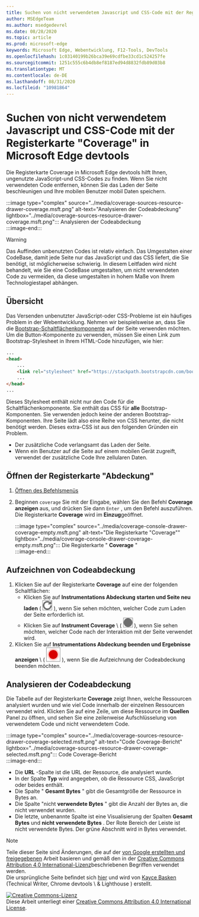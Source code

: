 ```yaml
---
title: Suchen von nicht verwendetem Javascript und CSS-Code mit der Registerkarte "Coverage" in Microsoft Edge devtools
author: MSEdgeTeam
ms.author: msedgedevrel
ms.date: 08/28/2020
ms.topic: article
ms.prod: microsoft-edge
keywords: Microsoft Edge, Webentwicklung, F12-Tools, DevTools
ms.openlocfilehash: 1c03140199b26bca39e69cdfbe33cd1c524257fe
ms.sourcegitcommit: 1251c555c6b4db8ef8187ed94d8832fdb89d03b8
ms.translationtype: MT
ms.contentlocale: de-DE
ms.lasthandoff: 08/31/2020
ms.locfileid: "10981864"
---
```

<!-- Copyright Kayce Basques 

   Licensed under the Apache License, Version 2.0 (the "License");
   you may not use this file except in compliance with the License.
   You may obtain a copy of the License at

       https://www.apache.org/licenses/LICENSE-2.0

   Unless required by applicable law or agreed to in writing, software
   distributed under the License is distributed on an "AS IS" BASIS,
   WITHOUT WARRANTIES OR CONDITIONS OF ANY KIND, either express or implied.
   See the License for the specific language governing permissions and
   limitations under the License.  -->





# Suchen von nicht verwendetem Javascript und CSS-Code mit der Registerkarte "Coverage" in Microsoft Edge devtools   



Die Registerkarte Coverage in Microsoft Edge devtools hilft Ihnen, ungenutzte JavaScript-und CSS-Codes zu finden.  Wenn Sie nicht verwendeten Code entfernen, können Sie das Laden der Seite beschleunigen und Ihre mobilen Benutzer mobil Daten speichern.  

:::image type="complex" source="../media/coverage-sources-resource-drawer-coverage.msft.png" alt-text="Analysieren der Codeabdeckung" lightbox="../media/coverage-sources-resource-drawer-coverage.msft.png":::
   Analysieren der Codeabdeckung  
:::image-end:::  

> [!WARNING]
> Das Auffinden unbenutzten Codes ist relativ einfach.  Das Umgestalten einer CodeBase, damit jede Seite nur das JavaScript und das CSS liefert, die Sie benötigt, ist möglicherweise schwierig.  In diesem Leitfaden wird nicht behandelt, wie Sie eine CodeBase umgestalten, um nicht verwendeten Code zu vermeiden, da diese umgestalten in hohem Maße von Ihrem Technologiestapel abhängen.  

## Übersicht   

Das Versenden unbenutzter JavaScript-oder CSS-Probleme ist ein häufiges Problem in der Webentwicklung.  Nehmen wir beispielsweise an, dass Sie die [Bootstrap-Schaltflächenkomponente][BootstrapButtons] auf der Seite verwenden möchten.  Um die Button-Komponente zu verwenden, müssen Sie einen Link zum Bootstrap-Stylesheet in Ihrem HTML-Code hinzufügen, wie hier:  

```html
...
<head>
    ...
    <link rel="stylesheet" href="https://stackpath.bootstrapcdn.com/bootstrap/4.3.1/css/bootstrap.min.css" integrity="sha384-ggOyR0iXCbMQv3Xipma34MD+dH/1fQ784/j6cY/iJTQUOhcWr7x9JvoRxT2MZw1T" crossorigin="anonymous">
    ...
</head>
...
```  

Dieses Stylesheet enthält nicht nur den Code für die Schaltflächenkomponente.  Sie enthält das CSS für **alle** Bootstrap-Komponenten.  Sie verwenden jedoch keine der anderen Bootstrap-Komponenten.  Ihre Seite lädt also eine Reihe von CSS herunter, die nicht benötigt werden.  Dieses extra-CSS ist aus den folgenden Gründen ein Problem.  

*   Der zusätzliche Code verlangsamt das Laden der Seite.  <!--See [Render-Blocking CSS][render].  -->  
*   Wenn ein Benutzer auf die Seite auf einem mobilen Gerät zugreift, verwendet der zusätzliche Code Ihre zellularen Daten.  
    
<!--[render]: /web/fundamentals/performance/critical-rendering-path/render-blocking-css  -->  

## Öffnen der Registerkarte "Abdeckung"   

1.  [Öffnen des Befehlsmenüs][DevToolsCommandMenu]  
1.  Beginnen `coverage` Sie mit der Eingabe, wählen Sie den Befehl **Coverage anzeigen** aus, und drücken Sie dann `Enter` , um den Befehl auszuführen.  Die Registerkarte **Coverage** wird im **Einzug**geöffnet.  

    :::image type="complex" source="../media/coverage-console-drawer-coverage-empty.msft.png" alt-text="Die Registerkarte "Coverage"" lightbox="../media/coverage-console-drawer-coverage-empty.msft.png":::
       Die Registerkarte " **Coverage** "  
    :::image-end:::  
    
## Aufzeichnen von Codeabdeckung   

1.  Klicken Sie auf der Registerkarte **Coverage** auf eine der folgenden Schaltflächen:  
    *   Klicken Sie auf **Instrumentations Abdeckung starten und Seite neu laden** ( ![ Start Instrumentation Coverage and Reload Page ][ImageReloadIcon] \), wenn Sie sehen möchten, welcher Code zum Laden der Seite erforderlich ist.  
    *   Klicken Sie auf **Instrument Coverage** \ ( ![ Instrument Coverage ][ImageRecordIcon] \), wenn Sie sehen möchten, welcher Code nach der Interaktion mit der Seite verwendet wird.  
1.  Klicken Sie auf **Instrumentations Abdeckung beenden und Ergebnisse anzeigen** \ ( ![ Instrumentations Abdeckung beenden und Ergebnisse anzeigen ][ImageStopIcon] \), wenn Sie die Aufzeichnung der Codeabdeckung beenden möchten.  
    
## Analysieren der Codeabdeckung   

Die Tabelle auf der Registerkarte **Coverage** zeigt Ihnen, welche Ressourcen analysiert wurden und wie viel Code innerhalb der einzelnen Ressourcen verwendet wird.  Klicken Sie auf eine Zeile, um diese Ressource im **Quellen** Panel zu öffnen, und sehen Sie eine zeilenweise Aufschlüsselung von verwendetem Code und nicht verwendetem Code.  

:::image type="complex" source="../media/coverage-sources-resource-drawer-coverage-selected.msft.png" alt-text="Code Coverage-Bericht" lightbox="../media/coverage-sources-resource-drawer-coverage-selected.msft.png":::
   Code Coverage-Bericht  
:::image-end:::  

*   Die **URL** -Spalte ist die URL der Ressource, die analysiert wurde.  
*   In der Spalte **Typ** wird angegeben, ob die Ressource CSS, JavaScript oder beides enthält.  
*   Die Spalte " **Gesamt Bytes** " gibt die Gesamtgröße der Ressource in Bytes an.  
*   Die Spalte "nicht **verwendete Bytes** " gibt die Anzahl der Bytes an, die nicht verwendet wurden.  
*   Die letzte, unbenannte Spalte ist eine Visualisierung der Spalten **Gesamt Bytes** und **nicht verwendete Bytes** .  Der Rote Bereich der Leiste ist nicht verwendete Bytes.  Der grüne Abschnitt wird in Bytes verwendet.  
    
<!--  
 


-->  

<!-- image links -->  

[ImageReloadIcon]: ../media/reload-icon.msft.png  
[ImageRecordIcon]: ../media/record-icon.msft.png  
[ImageStopIcon]: ../media/stop-icon.msft.png  

<!-- links -->  

[DevToolsCommandMenu]: ../command-menu/index.md "Ausführen von Befehlen mit dem Befehlsmenü von Microsoft Edge devtools | Microsoft docs"  

[BootstrapButtons]: https://getbootstrap.com/docs/4.3/components/buttons "Schaltflächen – Bootstrap"  

> [!NOTE]
> Teile dieser Seite sind Änderungen, die auf der [von Google erstellten und freigegebenen][GoogleSitePolicies] Arbeit basieren und gemäß den in der [Creative Commons Attribution 4,0 International-Lizenz][CCA4IL]beschriebenen Begriffen verwendet werden.  
> Die ursprüngliche Seite befindet sich [hier](https://developers.google.com/web/tools/chrome-devtools/coverage/index) und wird von [Kayce Basken][KayceBasques] (Technical Writer, Chrome devtools \ & Lighthouse \) erstellt.  

[![Creative Commons-Lizenz][CCby4Image]][CCA4IL]  
Diese Arbeit unterliegt einer [Creative Commons Attribution 4.0 International License][CCA4IL].  

[CCA4IL]: https://creativecommons.org/licenses/by/4.0  
[CCby4Image]: https://i.creativecommons.org/l/by/4.0/88x31.png  
[GoogleSitePolicies]: https://developers.google.com/terms/site-policies  
[KayceBasques]: https://developers.google.com/web/resources/contributors/kaycebasques  
